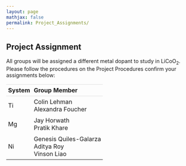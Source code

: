 ```yaml
---
layout: page
mathjax: false
permalink: Project_Assignments/
---
```


## Project Assignment

All groups will be assigned a different metal dopant to study in LiCoO<sub>2</sub>. Please follow the procedures on the Project Procedures confirm your assignments below:
<style> table { width:100%; } table, th, td { border-collapse: collapse; } th, td { padding: 5px; text-align: left; } th { border-top: 1px solid #ddd; border-bottom: 1px solid #ddd; } tr.last { border-bottom: 1px solid #ddd; } table#t01 tr:nth-child(even) { background-color: #eee; } table#t01 tr:nth-child(odd) { background-color:#fff; } table#t01 th { background-color: black; color: white; } </style>
<table>
<tr>
    <th>System</th>
    <th>Group Member</th>
</tr>
<tr>
    <td>Ti</td>
    <td>Colin Lehman<br>
        Alexandra Foucher </td>
</tr>
<tr>
    <td>Mg </td>
    <td>Jay Horwath <br>
        Pratik Khare </td>
</tr>

<tr>
    <td>Ni</td>
    <td> Genesis Quiles-Galarza<br>
    Aditya Roy <br>
    Vinson Liao </td>
</tr>
</table>
